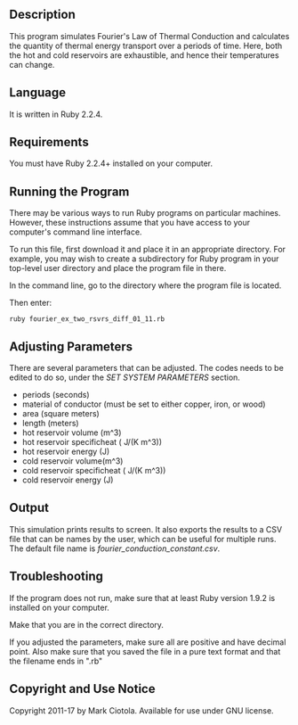 ## Description

This program simulates Fourier's Law of Thermal Conduction and calculates the quantity of thermal energy transport over a periods of time. Here, both the hot and cold reservoirs are exhaustible, and hence their temperatures can change.

## Language

It is written in Ruby 2.2.4.

## Requirements

You must have Ruby 2.2.4+ installed on your computer.

## Running the Program

There may be various ways to run Ruby programs on particular machines. However, these instructions assume that you have access to your computer's command line interface.

To run this file, first download it and place it in an appropriate directory. For example, you may wish to create a subdirectory for Ruby program in your top-level user directory and place the program file in there.

In the command line, go to the directory where the program file is located.

Then enter:

```
ruby fourier_ex_two_rsvrs_diff_01_11.rb
```

## Adjusting Parameters

There are several parameters that can be adjusted. The codes needs to be edited to do so, under the *SET SYSTEM PARAMETERS* section.

* periods (seconds)
* material of conductor (must be set to either copper, iron, or wood)
* area (square meters)
* length (meters)
* hot reservoir volume (m^3)
* hot reservoir specificheat ( J/(K m^3))
* hot reservoir energy (J)
* cold reservoir volume(m^3)
* cold reservoir specificheat  ( J/(K m^3))
* cold reservoir energy (J)


## Output

This simulation prints results to screen. It also exports the results to a CSV file that
can be names by the user, which can be useful for multiple runs. The default file name is *fourier_conduction_constant.csv*.

## Troubleshooting

If the program does not run, make sure that at least Ruby version 1.9.2 is installed on your computer.

Make that you are in the correct directory.

If you adjusted the parameters, make sure all are positive and have decimal point. Also make sure that you saved the file in a pure text format and that the filename ends in ".rb"

## Copyright and Use Notice

Copyright 2011-17 by Mark Ciotola. Available for use under GNU license.

